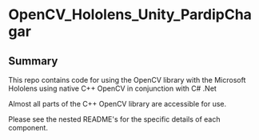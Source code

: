 # OpenCV_Hololens_Unity_PardipChagar

## Summary
This repo contains code for using the OpenCV library with the Microsoft Hololens using native C++ OpenCV in conjunction with C# .Net

Almost all parts of the C++ OpenCV library are accessible for use.

Please see the nested README's for the specific details of each component.
